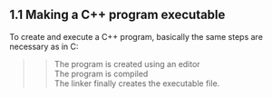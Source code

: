 ## 1.1 Making a C++ program executable
To create and execute a C++ program, basically the same steps are necessary as in C:
>
>> The program is created using an editor  
>> The program is compiled  
>> The linker finally creates the executable file.

